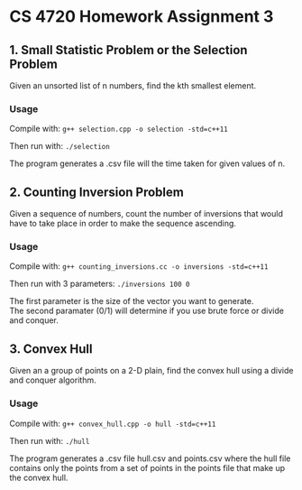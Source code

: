# CS 4720 Homework Assignment 3

## 1. Small Statistic Problem or the Selection Problem
Given an unsorted list of n numbers, find the kth smallest element.

### Usage
Compile with: `g++ selection.cpp -o selection -std=c++11`

Then run with: `./selection`

The program generates a .csv file will the time taken for given values of n.

## 2. Counting Inversion Problem
Given a sequence of numbers, count the number of inversions that would have to take place in order to make the sequence ascending.

### Usage
Compile with: `g++ counting_inversions.cc -o inversions -std=c++11`  
  
Then run with 3 parameters: `./inversions 100 0`  

The first parameter is the size of the vector you want to generate.  
The second paramater (0/1) will determine if you use brute force or divide and conquer.  

## 3. Convex Hull
Given an a group of points on a 2-D plain, find the convex hull using a divide and conquer algorithm.

### Usage
Compile with: `g++ convex_hull.cpp -o hull -std=c++11`

Then run with: `./hull`

The program generates a .csv file hull.csv and points.csv where the hull file contains only the points from a set of points in the points file that make up the convex hull.
